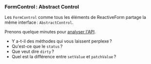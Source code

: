 ### FormControl : Abstract Control

Les `FormControl` comme tous les éléments de ReactiveForm partage la même interface : `AbstractControl`.

Prenons quelque minutes pour [analyser l'API](https://angular.io/api/forms/AbstractControl).

- Y a-t-il des méthodes qui vous laissent perplexe ?
- Qu'est-ce que le `status` ?
- Que veut dire `dirty` ?
- Quel est la différence entre `setValue` et `patchValue` ?
